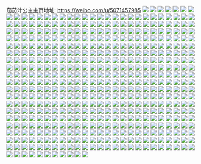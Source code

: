 茄茄汁公主主页地址: https://weibo.com/u/5071457985 
![](https://wx4.sinaimg.cn/mw2000/005xdjTrgy1h94rfh7x9kj30u0140gv2.jpg) 
![](https://wx4.sinaimg.cn/mw2000/005xdjTrgy1h94rfqpvhcj30u0140qad.jpg) 
![](https://wx4.sinaimg.cn/mw2000/005xdjTrgy1h94gu8ph4tj30u0140n5m.jpg) 
![](https://wx4.sinaimg.cn/mw2000/005xdjTrgy1h94gu9alaaj31h90u0gt8.jpg) 
![](https://wx4.sinaimg.cn/mw2000/005xdjTrgy1h94gu81cb8j31400u0jzc.jpg) 
![](https://wx4.sinaimg.cn/mw2000/005xdjTrgy1h92l9a4vgaj31h70u0qi6.jpg) 
![](https://wx4.sinaimg.cn/mw2000/005xdjTrgy1h92l9bi7utj31h70u0aj2.jpg) 
![](https://wx4.sinaimg.cn/mw2000/005xdjTrgy1h92l9al064j31h70u0q95.jpg) 
![](https://wx4.sinaimg.cn/mw2000/005xdjTrgy1h92l9az6puj31h70u0n2r.jpg) 
![](https://wx4.sinaimg.cn/mw2000/005xdjTrgy1h92l9bzvi1j31h70u0akd.jpg) 
![](https://wx4.sinaimg.cn/mw2000/005xdjTrgy1h92l9cspclj31400u0wuj.jpg) 
![](https://wx4.sinaimg.cn/mw2000/005xdjTrgy1h92l9dbnwpj31h70u0n8o.jpg) 
![](https://wx4.sinaimg.cn/mw2000/005xdjTrgy1h92l99fg3xj31h70u0ai7.jpg) 
![](https://wx4.sinaimg.cn/mw2000/005xdjTrgy1h92l9dy4sdj31h70u0jz7.jpg) 
![](https://wx4.sinaimg.cn/mw2000/005xdjTrgy1h90rd6svu2j30u01407co.jpg) 
![](https://wx4.sinaimg.cn/mw2000/005xdjTrgy1h90rbrj2iwj30u0190tk9.jpg) 
![](https://wx4.sinaimg.cn/mw2000/005xdjTrgy1h9033sr3ggj30u0140n38.jpg) 
![](https://wx4.sinaimg.cn/mw2000/005xdjTrgy1h8s1ct6g86j30u0140q82.jpg) 
![](https://wx4.sinaimg.cn/mw2000/005xdjTrgy1h8s1csnda7j30u0190tfc.jpg) 
![](https://wx4.sinaimg.cn/mw2000/005xdjTrgy1h8s1cujcjgj30u0140k1b.jpg) 
![](https://wx4.sinaimg.cn/mw2000/005xdjTrgy1h8qyqach1nj30u014046h.jpg) 
![](https://wx4.sinaimg.cn/mw2000/005xdjTrgy1h8qj20avx7j31h70u0gro.jpg) 
![](https://wx4.sinaimg.cn/mw2000/005xdjTrgy1h8qj214s5lj31h70u0n40.jpg) 
![](https://wx4.sinaimg.cn/mw2000/005xdjTrgy1h8qj21ptkyj31400u07ag.jpg) 
![](https://wx4.sinaimg.cn/mw2000/005xdjTrgy1h8jp9lts3wj30u0140tho.jpg) 
![](https://wx4.sinaimg.cn/mw2000/005xdjTrly1h8f2e1pnw1j30u013zwmy.jpg) 
![](https://wx4.sinaimg.cn/mw2000/005xdjTrgy1h8bg4iolybj30k00zk42r.jpg) 
![](https://wx4.sinaimg.cn/mw2000/005xdjTrgy1h87ukkxmp5j31400u011z.jpg) 
![](https://wx4.sinaimg.cn/mw2000/005xdjTrgy1h87ukc91pij30u0140qaq.jpg) 
![](https://wx4.sinaimg.cn/mw2000/005xdjTrgy1h87ukcvc73j30u01407as.jpg) 
![](https://wx4.sinaimg.cn/mw2000/005xdjTrgy1h874wng9toj314l0mztf0.jpg) 
![](https://wx4.sinaimg.cn/mw2000/005xdjTrgy1h83td7txswj30u0140jxj.jpg) 
![](https://wx4.sinaimg.cn/mw2000/005xdjTrgy1h83td8slwoj30u0140n38.jpg) 
![](https://wx4.sinaimg.cn/mw2000/005xdjTrgy1h83vq9c46kj31400u0jvw.jpg) 
![](https://wx4.sinaimg.cn/mw2000/005xdjTrgy1h83vq8lu9ij31h70u0qbc.jpg) 
![](https://wx4.sinaimg.cn/mw2000/005xdjTrgy1h83vqpw6fsj30u0140tf9.jpg) 
![](https://wx4.sinaimg.cn/mw2000/005xdjTrgy1h83vqqdnk1j30u0140n4c.jpg) 
![](https://wx4.sinaimg.cn/mw2000/005xdjTrgy1h7zzd7uoapj30u0140gt0.jpg) 
![](https://wx4.sinaimg.cn/mw2000/005xdjTrgy1h7ztkd2m92j30n01ds0zt.jpg) 
![](https://wx4.sinaimg.cn/mw2000/005xdjTrgy1h7xvb86eeej30u014011k.jpg) 
![](https://wx4.sinaimg.cn/mw2000/005xdjTrgy1h7tapevfx6j30u0140n6w.jpg) 
![](https://wx4.sinaimg.cn/mw2000/005xdjTrgy1h7t3gvn90kj30u0140dnw.jpg) 
![](https://wx4.sinaimg.cn/mw2000/005xdjTrgy1h7t3louphkj30u0140n4n.jpg) 
![](https://wx4.sinaimg.cn/mw2000/005xdjTrgy1h7t3lp9i2wj30u0140tes.jpg) 
![](https://wx4.sinaimg.cn/mw2000/005xdjTrgy1h7t3lpqdgaj30u0140qa4.jpg) 
![](https://wx4.sinaimg.cn/mw2000/005xdjTrgy1h7t3lobqezj30u0140475.jpg) 
![](https://wx4.sinaimg.cn/mw2000/005xdjTrgy1h7t3lqa5mwj30u0140q9u.jpg) 
![](https://wx4.sinaimg.cn/mw2000/005xdjTrgy1h7imeio9vrj30u0140agk.jpg) 
![](https://wx4.sinaimg.cn/mw2000/005xdjTrgy1h7eifwcmyhj30u01407c2.jpg) 
![](https://wx4.sinaimg.cn/mw2000/005xdjTrgy1h7bptb57jmj30u01hc4a7.jpg) 
![](https://wx4.sinaimg.cn/mw2000/005xdjTrgy1h77i3a5pa2j31410u00w4.jpg) 
![](https://wx4.sinaimg.cn/mw2000/005xdjTrgy1h73t4rb9tdj30u0140n65.jpg) 
![](https://wx4.sinaimg.cn/mw2000/005xdjTrgy1h6mncq924nj30u0140tfq.jpg) 
![](https://wx4.sinaimg.cn/mw2000/005xdjTrgy1h6i4jbxc2dj31h70u07ew.jpg) 
![](https://wx4.sinaimg.cn/mw2000/005xdjTrgy1h6i4jci6dpj30u01h7agw.jpg) 
![](https://wx4.sinaimg.cn/mw2000/005xdjTrgy1h6i4jaula6j30u01h70zw.jpg) 
![](https://wx4.sinaimg.cn/mw2000/005xdjTrgy1h6i4jde0pij30u01h5132.jpg) 
![](https://wx4.sinaimg.cn/mw2000/005xdjTrgy1h6i4jduu0hj30u01h742e.jpg) 
![](https://wx4.sinaimg.cn/mw2000/005xdjTrgy1h6hx6a72n3j30u014049s.jpg) 
![](https://wx4.sinaimg.cn/mw2000/005xdjTrgy1h6hx6c4mbfj30u01404ah.jpg) 
![](https://wx4.sinaimg.cn/mw2000/005xdjTrgy1h6hx6crrcfj30u014046z.jpg) 
![](https://wx4.sinaimg.cn/mw2000/005xdjTrgy1h6hx6e5nk0j30u0140agw.jpg) 
![](https://wx4.sinaimg.cn/mw2000/005xdjTrgy1h6hx6h5wtrj30mz0pmgmc.jpg) 
![](https://wx4.sinaimg.cn/mw2000/005xdjTrgy1h6gu1zgrlqj30u01407a0.jpg) 
![](https://wx4.sinaimg.cn/mw2000/005xdjTrgy1h6egfl8hccj30u00u00xd.jpg) 
![](https://wx4.sinaimg.cn/mw2000/005xdjTrgy1h6b7epupmhj31400u0jyk.jpg) 
![](https://wx4.sinaimg.cn/mw2000/005xdjTrgy1h6b7erp84cj31400u0n5x.jpg) 
![](https://wx4.sinaimg.cn/mw2000/005xdjTrgy1h6b7es74dzj30u00u045u.jpg) 
![](https://wx4.sinaimg.cn/mw2000/005xdjTrgy1h6b7estg1bj31h70u0ale.jpg) 
![](https://wx4.sinaimg.cn/mw2000/005xdjTrgy1h6b7etdl6tj31h70u07e8.jpg) 
![](https://wx4.sinaimg.cn/mw2000/005xdjTrgy1h6at5qlxq1j30u0140dly.jpg) 
![](https://wx4.sinaimg.cn/mw2000/005xdjTrgy1h6at7ezy6oj30u0140gug.jpg) 
![](https://wx4.sinaimg.cn/mw2000/005xdjTrgy1h6at7i3p86j30u0140dhi.jpg) 
![](https://wx4.sinaimg.cn/mw2000/005xdjTrgy1h6at7l2umwj30u0140769.jpg) 
![](https://wx4.sinaimg.cn/mw2000/005xdjTrgy1h6at7ns2o8j30u0140tax.jpg) 
![](https://wx4.sinaimg.cn/mw2000/005xdjTrgy1h6at7qnqrkj30u0140ac1.jpg) 
![](https://wx4.sinaimg.cn/mw2000/005xdjTrgy1h6at7sx4uzj30u0140754.jpg) 
![](https://wx4.sinaimg.cn/mw2000/005xdjTrgy1h6at7vvu7tj30u0140aas.jpg) 
![](https://wx4.sinaimg.cn/mw2000/005xdjTrgy1h6at80k1l6j30u0140dil.jpg) 
![](https://wx4.sinaimg.cn/mw2000/005xdjTrgy1h68fos90s0j30u01400vw.jpg) 
![](https://wx4.sinaimg.cn/mw2000/005xdjTrgy1h5x691gixej31400u043v.jpg) 
![](https://wx4.sinaimg.cn/mw2000/005xdjTrgy1h5ujlzzzwtj30n01dsafa.jpg) 
![](https://wx4.sinaimg.cn/mw2000/005xdjTrgy1h5sq4kyystj30n01dstxp.jpg) 
![](https://wx4.sinaimg.cn/mw2000/005xdjTrgy1h5r14us9dxj30n01dsqcg.jpg) 
![](https://wx4.sinaimg.cn/mw2000/005xdjTrgy1h5mn2hhqi4j33nk2qoqv6.jpg) 
![](https://wx4.sinaimg.cn/mw2000/005xdjTrgy1h5mn2kn8saj31sc2dshdt.jpg) 
![](https://wx4.sinaimg.cn/mw2000/005xdjTrgy1h5mn2nulqyj31sc2dsb2a.jpg) 
![](https://wx4.sinaimg.cn/mw2000/005xdjTrgy1h5mn2vdlm3j33z428ox6p.jpg) 
![](https://wx4.sinaimg.cn/mw2000/005xdjTrgy1h5kg5qohynj30u0140wnu.jpg) 
![](https://wx4.sinaimg.cn/mw2000/005xdjTrgy1h5k2zzszrpj30u0140786.jpg) 
![](https://wx4.sinaimg.cn/mw2000/005xdjTrgy1h57r5v1eovj335s2dcb2a.jpg) 
![](https://wx4.sinaimg.cn/mw2000/005xdjTrgy1h57r5wx85aj32qo3nkx6q.jpg) 
![](https://wx4.sinaimg.cn/mw2000/005xdjTrgy1h57r5z08tkj32qo3nknpe.jpg) 
![](https://wx4.sinaimg.cn/mw2000/005xdjTrgy1h57r60ufcjj33z428ou0y.jpg) 
![](https://wx4.sinaimg.cn/mw2000/005xdjTrgy1h4wbn8ajwoj31h70u0afb.jpg) 
![](https://wx4.sinaimg.cn/mw2000/005xdjTrgy1h4wbn6rpj6j31400u0ae2.jpg) 
![](https://wx4.sinaimg.cn/mw2000/005xdjTrgy1h4wbn9lyp0j30u0140q7r.jpg) 
![](https://wx4.sinaimg.cn/mw2000/005xdjTrgy1h4wbnaccs6j31h70u00y9.jpg) 
![](https://wx4.sinaimg.cn/mw2000/005xdjTrgy1h4wbncmd43j30u01h7wiv.jpg) 
![](https://wx4.sinaimg.cn/mw2000/005xdjTrgy1h4uw1u071yj33z428o4qq.jpg) 
![](https://wx4.sinaimg.cn/mw2000/005xdjTrgy1h4uw1wt6e5j33z428o1kz.jpg) 
![](https://wx4.sinaimg.cn/mw2000/005xdjTrgy1h4uw1rkbyzj33z428onpf.jpg) 
![](https://wx4.sinaimg.cn/mw2000/005xdjTrgy1h4tz4y7brdj335s2dchdu.jpg) 
![](https://wx4.sinaimg.cn/mw2000/005xdjTrgy1h4r5iu2xnrj32qo3nkx6q.jpg) 
![](https://wx4.sinaimg.cn/mw2000/005xdjTrgy1h4r5iy48u9j33nk2qohdv.jpg) 
![](https://wx4.sinaimg.cn/mw2000/005xdjTrgy1h4ougdbxaoj30tz0mhtl6.jpg) 
![](https://wx4.sinaimg.cn/mw2000/005xdjTrgy1h4ecz7pzehj30n01dsgxz.jpg) 
![](https://wx4.sinaimg.cn/mw2000/005xdjTrgy1h3vzk06elkj321s32ox6p.jpg) 
![](https://wx4.sinaimg.cn/mw2000/005xdjTrgy1h3ktmhm3xkj30n01ds0xv.jpg) 
![](https://wx4.sinaimg.cn/mw2000/005xdjTrgy1h3kira0qkfj30u0140amx.jpg) 
![](https://wx4.sinaimg.cn/mw2000/005xdjTrgy1h3j4a5yqlij30u0140jzh.jpg) 
![](https://wx4.sinaimg.cn/mw2000/005xdjTrgy1h3i5humb0oj30n01ds42h.jpg) 
![](https://wx4.sinaimg.cn/mw2000/005xdjTrgy1h38tnll49mj31900u0k3y.jpg) 
![](https://wx4.sinaimg.cn/mw2000/005xdjTrgy1h38su9kguxj30u0140n5o.jpg) 
![](https://wx4.sinaimg.cn/mw2000/005xdjTrgy1h35ifgtx3bj30u0140gtr.jpg) 
![](https://wx4.sinaimg.cn/mw2000/005xdjTrgy1h34bomlh8xj30u0140gw8.jpg) 
![](https://wx4.sinaimg.cn/mw2000/005xdjTrgy1h341e27bdlj30u01400vx.jpg) 
![](https://wx4.sinaimg.cn/mw2000/005xdjTrgy1h2yeiv4183j31sk0u04cy.jpg) 
![](https://wx4.sinaimg.cn/mw2000/005xdjTrgy1h2mvogj0o7j31410u0wl1.jpg) 
![](https://wx4.sinaimg.cn/mw2000/005xdjTrgy1h2llu55r9wj30u0140468.jpg) 
![](https://wx4.sinaimg.cn/mw2000/005xdjTrgy1h2iiekv76yj30u0140wmi.jpg) 
![](https://wx4.sinaimg.cn/mw2000/005xdjTrgy1h2ieqngeu7j31970u07an.jpg) 
![](https://wx4.sinaimg.cn/mw2000/005xdjTrgy1h2ieqmgtxpj31970u045g.jpg) 
![](https://wx4.sinaimg.cn/mw2000/005xdjTrgy1h2ao41l8iuj30u01407av.jpg) 
![](https://wx4.sinaimg.cn/mw2000/005xdjTrgy1h29e8t48gcj30u0140jye.jpg) 
![](https://wx4.sinaimg.cn/mw2000/005xdjTrgy1h1zlii4d5tj30u014in42.jpg) 
![](https://wx4.sinaimg.cn/mw2000/005xdjTrgy1h1wfymjuqqj30u0141dmb.jpg) 
![](https://wx4.sinaimg.cn/mw2000/005xdjTrgy1h1vl7znrwoj30u0140gsr.jpg) 
![](https://wx4.sinaimg.cn/mw2000/005xdjTrgy1h1qyatc2bkj30zk0k0whr.jpg) 
![](https://wx4.sinaimg.cn/mw2000/005xdjTrgy1h1pkc7m2jsj30n01dsq7j.jpg) 
![](https://wx4.sinaimg.cn/mw2000/005xdjTrgy1h1oao880kaj31400u0100.jpg) 
![](https://wx4.sinaimg.cn/mw2000/005xdjTrgy1h1o1l7739tj30n01dsai8.jpg) 
![](https://wx4.sinaimg.cn/mw2000/005xdjTrgy1h1o1l4gy7aj30n01dsn72.jpg) 
![](https://wx4.sinaimg.cn/mw2000/005xdjTrgy1h1nbj7kkx3j30n01ds781.jpg) 
![](https://wx4.sinaimg.cn/mw2000/005xdjTrgy1h1lydn34fyj30n01dsgoj.jpg) 
![](https://wx4.sinaimg.cn/mw2000/005xdjTrgy1h1lydnmi2gj30n01dsdik.jpg) 
![](https://wx4.sinaimg.cn/mw2000/005xdjTrgy1h1lvop1uqwj30u01407br.jpg) 
![](https://wx4.sinaimg.cn/mw2000/005xdjTrgy1h1lvoplcrgj30u0140gsl.jpg) 
![](https://wx4.sinaimg.cn/mw2000/005xdjTrgy1h1lvorhefrj30u0140jyr.jpg) 
![](https://wx4.sinaimg.cn/mw2000/005xdjTrgy1h1krttijblj31400u0447.jpg) 
![](https://wx4.sinaimg.cn/mw2000/005xdjTrgy1h14oy3916ij30n01dsn04.jpg) 
![](https://wx4.sinaimg.cn/mw2000/005xdjTrgy1h14oy2nqw7j30n01dsjw6.jpg) 
![](https://wx4.sinaimg.cn/mw2000/005xdjTrgy1h13opsxzauj30n01ds772.jpg) 
![](https://wx4.sinaimg.cn/mw2000/005xdjTrgy1h0z0aioyr9j31rl0u0qec.jpg) 
![](https://wx4.sinaimg.cn/mw2000/005xdjTrgy1h0yvc5e0olj31rl0u0qec.jpg) 
![](https://wx4.sinaimg.cn/mw2000/005xdjTrgy1h0wzhnu3xhj30u018udvh.jpg) 
![](https://wx4.sinaimg.cn/mw2000/005xdjTrgy1h0nqbiwgv7j30u0140dna.jpg) 
![](https://wx4.sinaimg.cn/mw2000/005xdjTrgy1h0l527mztlj30u01407cc.jpg) 
![](https://wx4.sinaimg.cn/mw2000/005xdjTrgy1h0l529rczsj30u0140gub.jpg) 
![](https://wx4.sinaimg.cn/mw2000/005xdjTrgy1h0l52pi15tj313u0fttdz.jpg) 
![](https://wx4.sinaimg.cn/mw2000/005xdjTrgy1h0ffmnmo93j30u0141gv8.jpg) 
![](https://wx4.sinaimg.cn/mw2000/005xdjTrgy1h0ezfd42yvj30n01dswiz.jpg) 
![](https://wx4.sinaimg.cn/mw2000/005xdjTrgy1h0ezfe13d5j30n01dstd4.jpg) 
![](https://wx4.sinaimg.cn/mw2000/005xdjTrgy1h0bkqbf7hrj31400u0jvc.jpg) 
![](https://wx4.sinaimg.cn/mw2000/005xdjTrgy1h07ateldhej30u014eagc.jpg) 
![](https://wx4.sinaimg.cn/mw2000/005xdjTrgy1gzwyrvvph7j30u0140tez.jpg) 
![](https://wx4.sinaimg.cn/mw2000/005xdjTrgy1gzwgofcqbuj30o90sgq6j.jpg) 
![](https://wx4.sinaimg.cn/mw2000/005xdjTrgy1gzu5xnw1bpj30u0140dok.jpg) 
![](https://wx4.sinaimg.cn/mw2000/005xdjTrgy1gzu5xoedf3j30u0140wo7.jpg) 
![](https://wx4.sinaimg.cn/mw2000/005xdjTrgy1gzauciaf6aj32001hs4qp.jpg) 
![](https://wx4.sinaimg.cn/mw2000/005xdjTrgy1gzaucpfuclj32io1w0npf.jpg) 
![](https://wx4.sinaimg.cn/mw2000/005xdjTrgy1gzauce10s4j32001hsb29.jpg) 
![](https://wx4.sinaimg.cn/mw2000/005xdjTrgy1gyvkkjq7waj323l2ste85.jpg) 
![](https://wx4.sinaimg.cn/mw2000/005xdjTrgy1gytuh09790j30n01dsalq.jpg) 
![](https://wx4.sinaimg.cn/mw2000/005xdjTrgy1gxy5ahw3lqj30u0140aep.jpg) 
![](https://wx4.sinaimg.cn/mw2000/005xdjTrgy1gxwr5y2xbyj30u0141qam.jpg) 
![](https://wx4.sinaimg.cn/mw2000/005xdjTrgy1gxkl73pp6fj30u0140ai6.jpg) 
![](https://wx4.sinaimg.cn/mw2000/005xdjTrgy1gx7zs1slmtj30u0140qe0.jpg) 
![](https://wx4.sinaimg.cn/mw2000/005xdjTrgy1gx7zs2bwhbj30u0140jwh.jpg) 
![](https://wx4.sinaimg.cn/mw2000/005xdjTrgy1gx7zsj4b19j30u014011f.jpg) 
![](https://wx4.sinaimg.cn/mw2000/005xdjTrgy1gx7zs4r5ohj30u0140qf0.jpg) 
![](https://wx4.sinaimg.cn/mw2000/005xdjTrgy1gx7zs4b63ij32670u0dpv.jpg) 
![](https://wx4.sinaimg.cn/mw2000/005xdjTrgy1gx7zs5lwi8j30u0140tjp.jpg) 
![](https://wx4.sinaimg.cn/mw2000/005xdjTrgy1gx6nl3rw4dj30u016oahm.jpg) 
![](https://wx4.sinaimg.cn/mw2000/005xdjTrgy1gx6nl34np6j31910u0jyx.jpg) 
![](https://wx4.sinaimg.cn/mw2000/005xdjTrgy1gx6nl4gwa5j30u01400yd.jpg) 
![](https://wx4.sinaimg.cn/mw2000/005xdjTrgy1gx6nl5xa66j30u0190n4k.jpg) 
![](https://wx4.sinaimg.cn/mw2000/005xdjTrgy1gx6nl1xyi8j31900u0tee.jpg) 
![](https://wx4.sinaimg.cn/mw2000/005xdjTrgy1gx0mmk1t3sj30kz3404g6.jpg) 
![](https://wx4.sinaimg.cn/mw2000/005xdjTrgy1gx0mmpstytj30pw340qdt.jpg) 
![](https://wx4.sinaimg.cn/mw2000/005xdjTrgy1gx0mmypt6bj30u014013g.jpg) 
![](https://wx4.sinaimg.cn/mw2000/005xdjTrgy1gx0mlv5xjdj30u0140ak5.jpg) 
![](https://wx4.sinaimg.cn/mw2000/005xdjTrgy1gx0mmdkkacj31400u0gu7.jpg) 
![](https://wx4.sinaimg.cn/mw2000/005xdjTrgy1gx0mm6djmij30u0141qeh.jpg) 
![](https://wx4.sinaimg.cn/mw2000/005xdjTrgy1gx0mnkrupcj30u0140aly.jpg) 
![](https://wx4.sinaimg.cn/mw2000/005xdjTrgy1gx0mwq7ts7j30u0140h20.jpg) 
![](https://wx4.sinaimg.cn/mw2000/005xdjTrgy1gx0mkquw65j30u0140dog.jpg) 
![](https://wx4.sinaimg.cn/mw2000/005xdjTrgy1gx0mmokcxmj30u01o7nba.jpg) 
![](https://wx4.sinaimg.cn/mw2000/005xdjTrgy1gx0mndekdqj30u01404gy.jpg) 
![](https://wx4.sinaimg.cn/mw2000/005xdjTrgy1gx0mlswh05j30u11a3h3o.jpg) 
![](https://wx4.sinaimg.cn/mw2000/005xdjTrgy1gx0ml27ncgj30u01904dk.jpg) 
![](https://wx4.sinaimg.cn/mw2000/005xdjTrgy1gx0mo5j5fvj30u01417ca.jpg) 
![](https://wx4.sinaimg.cn/mw2000/005xdjTrgy1gx0mwmheugj30u03204h5.jpg) 
![](https://wx4.sinaimg.cn/mw2000/005xdjTrgy1gwxi9pg2hsj30u01407ej.jpg) 
![](https://wx4.sinaimg.cn/mw2000/005xdjTrgy1gwxi9oq11dj30u0140qb2.jpg) 
![](https://wx4.sinaimg.cn/mw2000/005xdjTrgy1gwxi9px88sj30u0140n6u.jpg) 
![](https://wx4.sinaimg.cn/mw2000/005xdjTrgy1gwwagzyxwgj31900u0n71.jpg) 
![](https://wx4.sinaimg.cn/mw2000/005xdjTrgy1gwwah0i0m0j30u0190488.jpg) 
![](https://wx4.sinaimg.cn/mw2000/005xdjTrgy1gwwah0yy53j30u0190dqd.jpg) 
![](https://wx4.sinaimg.cn/mw2000/005xdjTrgy1gwwah1gk61j30u019d4bn.jpg) 
![](https://wx4.sinaimg.cn/mw2000/005xdjTrgy1gwwah1ya48j30u019049v.jpg) 
![](https://wx4.sinaimg.cn/mw2000/005xdjTrgy1gwwah2g8yhj30u01a3tm3.jpg) 
![](https://wx4.sinaimg.cn/mw2000/005xdjTrgy1gwoat1x10fj30u0140k15.jpg) 
![](https://wx4.sinaimg.cn/mw2000/005xdjTrgy1gwoat2qqadj30k00zkjvc.jpg) 
![](https://wx4.sinaimg.cn/mw2000/005xdjTrgy1gwoat370gej30k00zkag9.jpg) 
![](https://wx4.sinaimg.cn/mw2000/005xdjTrgy1gwoat3rngvj30k00zkq6v.jpg) 
![](https://wx4.sinaimg.cn/mw2000/005xdjTrgy1gwoat4lg2kj31400u0k1r.jpg) 
![](https://wx4.sinaimg.cn/mw2000/005xdjTrgy1gwoat58lj8j30u0140n5t.jpg) 
![](https://wx4.sinaimg.cn/mw2000/005xdjTrgy1gwoat5ov5ej30u0140gve.jpg) 
![](https://wx4.sinaimg.cn/mw2000/005xdjTrgy1gwoat63rtgj30u0140qeo.jpg) 
![](https://wx4.sinaimg.cn/mw2000/005xdjTrgy1gwoat6nym2j30u0140n5t.jpg) 
![](https://wx4.sinaimg.cn/mw2000/005xdjTrgy1gwoat737jrj30k00zktd7.jpg) 
![](https://wx4.sinaimg.cn/mw2000/005xdjTrgy1gwoat7nn0xj30zk0k0add.jpg) 
![](https://wx4.sinaimg.cn/mw2000/005xdjTrgy1gwoat86otrj30u00u0jx9.jpg) 
![](https://wx4.sinaimg.cn/mw2000/005xdjTrgy1gwoat97mlxj31400u0wlu.jpg) 
![](https://wx4.sinaimg.cn/mw2000/005xdjTrgy1gwoat9pt8ij31400u0gue.jpg) 
![](https://wx4.sinaimg.cn/mw2000/005xdjTrgy1gwoavut9zoj30u0140wpn.jpg) 
![](https://wx4.sinaimg.cn/mw2000/005xdjTrgy1gvhlkhvlzoj60u0140tgm02.jpg) 
![](https://wx4.sinaimg.cn/mw2000/005xdjTrgy1gvhlkitp73j60u014010402.jpg) 
![](https://wx4.sinaimg.cn/mw2000/005xdjTrgy1gvhlkkemxzj60u0140k1h02.jpg) 
![](https://wx4.sinaimg.cn/mw2000/005xdjTrgy1gvhlkkvr2cj60u01407h102.jpg) 
![](https://wx4.sinaimg.cn/mw2000/005xdjTrgy1gvhlkm14bhj60u0141n7i02.jpg) 
![](https://wx4.sinaimg.cn/mw2000/005xdjTrgy1gvhlklde77j60u114118e02.jpg) 
![](https://wx4.sinaimg.cn/mw2000/005xdjTrgy1gvhlkmgumyj60u014078x02.jpg) 
![](https://wx4.sinaimg.cn/mw2000/005xdjTrgy1gv49oifvbnj615o1jqe8102.jpg) 
![](https://wx4.sinaimg.cn/mw2000/005xdjTrgy1gv49pg2pb0j615o3gp4qr02.jpg) 
![](https://wx4.sinaimg.cn/mw2000/005xdjTrgy1gv49piqr9nj615o3gqu0y02.jpg) 
![](https://wx4.sinaimg.cn/mw2000/005xdjTrgy1gv49ombq0wj60u018wnop02.jpg) 
![](https://wx4.sinaimg.cn/mw2000/005xdjTrgy1gv49oqmj1cj60u018w1kx02.jpg) 
![](https://wx4.sinaimg.cn/mw2000/005xdjTrgy1gv49okk4pkj60u018wnp302.jpg) 
![](https://wx4.sinaimg.cn/mw2000/005xdjTrgy1gv49op5t08j60to18e4oa02.jpg) 
![](https://wx4.sinaimg.cn/mw2000/005xdjTrgy1gv49os1fj6j60u018w4qp02.jpg) 
![](https://wx4.sinaimg.cn/mw2000/005xdjTrgy1gv49p308bxj60u018wdux02.jpg) 
![](https://wx4.sinaimg.cn/mw2000/005xdjTrgy1gv49ovtmq2j60u018wazq02.jpg) 
![](https://wx4.sinaimg.cn/mw2000/005xdjTrgy1gv49oyr3jrj60u018wazm02.jpg) 
![](https://wx4.sinaimg.cn/mw2000/005xdjTrgy1gv49oty9h5j60u018eazl02.jpg) 
![](https://wx4.sinaimg.cn/mw2000/005xdjTrgy1gv2j2751wzj60s0340qqr02.jpg) 
![](https://wx4.sinaimg.cn/mw2000/005xdjTrgy1gv2j298j2lj60xc3pcb2a02.jpg) 
![](https://wx4.sinaimg.cn/mw2000/005xdjTrgy1gv2j2b7j2sj60xc3pdb2a02.jpg) 
![](https://wx4.sinaimg.cn/mw2000/005xdjTrgy1gv2j2cjkznj60xc332npd02.jpg) 
![](https://wx4.sinaimg.cn/mw2000/005xdjTrgy1gv2j2e4n4lj60xc3e8hdt02.jpg) 
![](https://wx4.sinaimg.cn/mw2000/005xdjTrgy1gv2j2fdysqj60rw3404qp02.jpg) 
![](https://wx4.sinaimg.cn/mw2000/005xdjTrgy1gv2j2gzip1j60r9340b2902.jpg) 
![](https://wx4.sinaimg.cn/mw2000/005xdjTrgy1gv2j2i5kjfj60p73404qp02.jpg) 
![](https://wx4.sinaimg.cn/mw2000/005xdjTrgy1gv2j2pu3u4j63402c01kz02.jpg) 
![](https://wx4.sinaimg.cn/mw2000/005xdjTrgy1gv2j2kuyhzj63402c0npe02.jpg) 
![](https://wx4.sinaimg.cn/mw2000/005xdjTrgy1gupb1ks163j60u0190dpd02.jpg) 
![](https://wx4.sinaimg.cn/mw2000/005xdjTrgy1gupb1ix2vvj60u018w7ed02.jpg) 
![](https://wx4.sinaimg.cn/mw2000/005xdjTrgy1gupb1jm2jej60u01917fb02.jpg) 
![](https://wx4.sinaimg.cn/mw2000/005xdjTrgy1gupb1kbftgj61900u0woc02.jpg) 
![](https://wx4.sinaimg.cn/mw2000/005xdjTrgy1gupb1ie4ubj60u0191tkq02.jpg) 
![](https://wx4.sinaimg.cn/mw2000/005xdjTrgy1gupb1l9t20j60u019110e02.jpg) 
![](https://wx4.sinaimg.cn/mw2000/005xdjTrgy1gumz7a6z9pj61sc2dskjm02.jpg) 
![](https://wx4.sinaimg.cn/mw2000/005xdjTrgy1gumz7fh34sj62c0340x6r02.jpg) 
![](https://wx4.sinaimg.cn/mw2000/005xdjTrgy1gumz7cz5dcj61sc2ds4qq02.jpg) 
![](https://wx4.sinaimg.cn/mw2000/005xdjTrgy1gujx0juu0pj60u03c07wh02.jpg) 
![](https://wx4.sinaimg.cn/mw2000/005xdjTrgy1gujx0s4yfij60u019078p02.jpg) 
![](https://wx4.sinaimg.cn/mw2000/005xdjTrgy1gujx0kjc7zj60u02s07ny02.jpg) 
![](https://wx4.sinaimg.cn/mw2000/005xdjTrgy1gujx0me351j60s03407wb02.jpg) 
![](https://wx4.sinaimg.cn/mw2000/005xdjTrgy1gujx0rs15pj61400u0qcc02.jpg) 
![](https://wx4.sinaimg.cn/mw2000/005xdjTrgy1gujx0ipu71j60u02i0e6x02.jpg) 
![](https://wx4.sinaimg.cn/mw2000/005xdjTrgy1gujx0neubuj60u02s0x5r02.jpg) 
![](https://wx4.sinaimg.cn/mw2000/005xdjTrgy1gujx0o4f6ij60u02i04ml02.jpg) 
![](https://wx4.sinaimg.cn/mw2000/005xdjTrgy1gujx0rchhnj60u02s0nkj02.jpg) 
![](https://wx4.sinaimg.cn/mw2000/005xdjTrgy1gujx0qdoshj60u03c1kg402.jpg) 
![](https://wx4.sinaimg.cn/mw2000/005xdjTrgy1gujx0szuwtj60n00rpgmx02.jpg) 
![](https://wx4.sinaimg.cn/mw2000/005xdjTrgy1gujx0slj9gj60u0140wnm02.jpg) 
![](https://wx4.sinaimg.cn/mw2000/005xdjTrgy1gtuknuaa3zj315o336npd.jpg) 
![](https://wx4.sinaimg.cn/mw2000/005xdjTrgy1gtuknpa1axj30uk340e81.jpg) 
![](https://wx4.sinaimg.cn/mw2000/005xdjTrgy1gtuknr9i1qj30uk340b29.jpg) 
![](https://wx4.sinaimg.cn/mw2000/005xdjTrgy1gtuknrxys1j30xc230txf.jpg) 
![](https://wx4.sinaimg.cn/mw2000/005xdjTrgy1gtuknwp1cgj32c03404qq.jpg) 
![](https://wx4.sinaimg.cn/mw2000/005xdjTrgy1gtuknt3t4jj30s0340e81.jpg) 
![](https://wx4.sinaimg.cn/mw2000/005xdjTrgy1gtuknvbnczj30s0340e81.jpg) 
![](https://wx4.sinaimg.cn/mw2000/005xdjTrgy1gtuknyk3i9j33k02o0hdu.jpg) 
![](https://wx4.sinaimg.cn/mw2000/005xdjTrgy1gtuknzmu7qj32612w14qp.jpg) 
![](https://wx4.sinaimg.cn/mw2000/005xdjTrgy1gtuko1ezibj32c02wz1ky.jpg) 
![](https://wx4.sinaimg.cn/mw2000/005xdjTrgy1gtuko2bjhtj31sc2ds4qp.jpg) 
![](https://wx4.sinaimg.cn/mw2000/005xdjTrgy1gtuko3u64nj31sc2dsqv5.jpg) 
![](https://wx4.sinaimg.cn/mw2000/005xdjTrgy1gtuko5tazoj32c0340kjm.jpg) 
![](https://wx4.sinaimg.cn/mw2000/005xdjTrgy1gsqt9hitj2j31sc2dsqv5.jpg) 
![](https://wx4.sinaimg.cn/mw2000/005xdjTrgy1grnzea6oy4j30u1141ank.jpg) 
![](https://wx4.sinaimg.cn/mw2000/005xdjTrgy1grnzecbxihj30u014014i.jpg) 
![](https://wx4.sinaimg.cn/mw2000/005xdjTrgy1grnzecrus8j30u0140am5.jpg) 
![](https://wx4.sinaimg.cn/mw2000/005xdjTrgy1grnzedtbtuj30u0140123.jpg) 
![](https://wx4.sinaimg.cn/mw2000/005xdjTrgy1grnzeesx3fj30u0140wor.jpg) 
![](https://wx4.sinaimg.cn/mw2000/005xdjTrgy1grnzefap7gj30u0140do8.jpg) 
![](https://wx4.sinaimg.cn/mw2000/005xdjTrgy1grnzegqyi7j30u01407f7.jpg) 
![](https://wx4.sinaimg.cn/mw2000/005xdjTrgy1grnzej81clj30u0140any.jpg) 
![](https://wx4.sinaimg.cn/mw2000/005xdjTrgy1grnzensrgdj30u1141gxa.jpg) 
![](https://wx4.sinaimg.cn/mw2000/005xdjTrgy1grnzekwkeqj30u01407d8.jpg) 
![](https://wx4.sinaimg.cn/mw2000/005xdjTrgy1grnzeg3lxpj30u0140195.jpg) 
![](https://wx4.sinaimg.cn/mw2000/005xdjTrgy1grnzejuu0tj30u0140tnp.jpg) 
![](https://wx4.sinaimg.cn/mw2000/005xdjTrgy1grnzekfz03j30u0140qcz.jpg) 
![](https://wx4.sinaimg.cn/mw2000/005xdjTrgy1grnzem2vkfj30u117lkee.jpg) 
![](https://wx4.sinaimg.cn/mw2000/005xdjTrgy1grnzenarp2j30u116px06.jpg) 
![](https://wx4.sinaimg.cn/mw2000/005xdjTrgy1grnzeyndxij30u0140qep.jpg) 
![](https://wx4.sinaimg.cn/mw2000/005xdjTrgy1grnzezvowkj30u014015n.jpg) 
![](https://wx4.sinaimg.cn/mw2000/005xdjTrgy1grnzfipdxdj31400u0wsv.jpg) 
![](https://wx4.sinaimg.cn/mw2000/005xdjTrly1go8y6742sej30u01407b4.jpg) 
![](https://wx4.sinaimg.cn/mw2000/005xdjTrly1go8y66hnisj30u0141106.jpg) 
![](https://wx4.sinaimg.cn/mw2000/005xdjTrly1go8y68801qj30u0140tjt.jpg) 
![](https://wx4.sinaimg.cn/mw2000/005xdjTrly1go8y68n4odj30u0191ahw.jpg) 
![](https://wx4.sinaimg.cn/mw2000/005xdjTrly1gmaj6dljm2j30u0140dqo.jpg) 
![](https://wx4.sinaimg.cn/mw2000/005xdjTrly1gmaj6dx4s1j30u0140qfu.jpg) 
![](https://wx4.sinaimg.cn/mw2000/005xdjTrly1gmaj6ebbhmj30u0140k72.jpg) 
![](https://wx4.sinaimg.cn/mw2000/005xdjTrly1gmaj6fn019j30u0140tfv.jpg) 
![](https://wx4.sinaimg.cn/mw2000/005xdjTrly1gmaj6d360nj30u0140tik.jpg) 
![](https://wx4.sinaimg.cn/mw2000/005xdjTrly1gmaj6gbci6j30u0140ag0.jpg) 
![](https://wx4.sinaimg.cn/mw2000/005xdjTrly1gmaj6lsa81j30u0140wva.jpg) 
![](https://wx4.sinaimg.cn/mw2000/005xdjTrly1gmaj6m1hjxj30u0140wix.jpg) 
![](https://wx4.sinaimg.cn/mw2000/005xdjTrly1gmaj6cljx6j30u0140n44.jpg) 
![](https://wx4.sinaimg.cn/mw2000/005xdjTrly1gmaj6eomzrj30u0140qeu.jpg) 
![](https://wx4.sinaimg.cn/mw2000/005xdjTrly1gmaj6f1khmj30u01404c8.jpg) 
![](https://wx4.sinaimg.cn/mw2000/005xdjTrly1gmaj6gtg4lj30u1141nha.jpg) 
![](https://wx4.sinaimg.cn/mw2000/005xdjTrly1gmaj6hbpgij31400u0aky.jpg) 
![](https://wx4.sinaimg.cn/mw2000/005xdjTrly1gmaj6hsq3dj30u0140gt4.jpg) 
![](https://wx4.sinaimg.cn/mw2000/005xdjTrly1gmaj6kvpmvj30u0140wnd.jpg) 
![](https://wx4.sinaimg.cn/mw2000/005xdjTrly1gmaj6lb0noj30u00u0dnt.jpg) 
![](https://wx4.sinaimg.cn/mw2000/005xdjTrly1gmaj6c99izj30u0140n62.jpg) 
![](https://wx4.sinaimg.cn/mw2000/005xdjTrly1gmaj6j2k44j30u0140131.jpg) 
![](https://wx4.sinaimg.cn/mw2000/005xdjTrly1gm2dtqqobfj30n01dqgx8.jpg) 
![](https://wx4.sinaimg.cn/mw2000/005xdjTrly1gm2dtnjlauj30u00u0qbq.jpg) 
![](https://wx4.sinaimg.cn/mw2000/005xdjTrly1gm2dto55vdj30u00u0dp8.jpg) 
![](https://wx4.sinaimg.cn/mw2000/005xdjTrly1gm2dtomjjlj30u00u011d.jpg) 
![](https://wx4.sinaimg.cn/mw2000/005xdjTrly1gm2dtozpo6j30u00u079u.jpg) 
![](https://wx4.sinaimg.cn/mw2000/005xdjTrly1gm2dtpg6rxj30u00u0agf.jpg) 
![](https://wx4.sinaimg.cn/mw2000/005xdjTrly1gm2dtq1b8zj30u00u045b.jpg) 
![](https://wx4.sinaimg.cn/mw2000/005xdjTrly1glzzcnki0hj30u00u0dn8.jpg) 
![](https://wx4.sinaimg.cn/mw2000/005xdjTrly1glzzcq06dnj30u0140ds0.jpg) 
![](https://wx4.sinaimg.cn/mw2000/005xdjTrly1glzzcpid1ij30u00u0n5q.jpg) 
![](https://wx4.sinaimg.cn/mw2000/005xdjTrly1glzzcm3vmjj30u0140k1n.jpg) 
![](https://wx4.sinaimg.cn/mw2000/005xdjTrly1glzzcmzjgxj30u0140gvu.jpg) 
![](https://wx4.sinaimg.cn/mw2000/005xdjTrly1glzzcoz45jj30u012jwmj.jpg) 
![](https://wx4.sinaimg.cn/mw2000/005xdjTrly1glzzcqfo5hj30u0140qac.jpg) 
![](https://wx4.sinaimg.cn/mw2000/005xdjTrly1glzzclmf4sj30u0140k1l.jpg) 
![](https://wx4.sinaimg.cn/mw2000/005xdjTrly1glzzctuaz5j30u0140n73.jpg) 
![](https://wx4.sinaimg.cn/mw2000/005xdjTrly1glzzcqwrxlj30u0140n4k.jpg) 
![](https://wx4.sinaimg.cn/mw2000/005xdjTrly1glzzco1dllj30u014049w.jpg) 
![](https://wx4.sinaimg.cn/mw2000/005xdjTrly1glzzcsi3f2j30u114114t.jpg) 
![](https://wx4.sinaimg.cn/mw2000/005xdjTrly1glzzct9haqj30u0140dsz.jpg) 
![](https://wx4.sinaimg.cn/mw2000/005xdjTrly1glzzcuk3kij30u0142jyi.jpg) 
![](https://wx4.sinaimg.cn/mw2000/005xdjTrly1glzzcjys13j30n01dsnpe.jpg) 
![](https://wx4.sinaimg.cn/mw2000/005xdjTrly1glzzcif6k3j30u1141jz6.jpg) 
![](https://wx4.sinaimg.cn/mw2000/005xdjTrly1glzzckxb67j30u0140wl8.jpg) 
![](https://wx4.sinaimg.cn/mw2000/005xdjTrly1glzze4fwffj30u019j7hx.jpg) 
![](https://wx4.sinaimg.cn/mw2000/005xdjTrly1glgm95o9jbj30u014078g.jpg) 
![](https://wx4.sinaimg.cn/mw2000/005xdjTrly1glgm98c5toj30n01dsb2a.jpg) 
![](https://wx4.sinaimg.cn/mw2000/005xdjTrly1glgm94hmg1j30u118tdru.jpg) 
![](https://wx4.sinaimg.cn/mw2000/005xdjTrly1glgm957hspj31400u0x2v.jpg) 
![](https://wx4.sinaimg.cn/mw2000/005xdjTrly1glgm96rbrzj30u01407gn.jpg) 
![](https://wx4.sinaimg.cn/mw2000/005xdjTrly1glgm979ogmj31400u0gte.jpg) 
![](https://wx4.sinaimg.cn/mw2000/005xdjTrly1glgm98p4hij30u0138n32.jpg) 
![](https://wx4.sinaimg.cn/mw2000/005xdjTrly1glgm9dgc00j30u0140n6u.jpg) 
![](https://wx4.sinaimg.cn/mw2000/005xdjTrly1glgm9d0w51j30u0140qhi.jpg) 
![](https://wx4.sinaimg.cn/mw2000/005xdjTrly1glgm99ukkgj30u012jk06.jpg) 
![](https://wx4.sinaimg.cn/mw2000/005xdjTrly1glgm9agvr5j30u00v2wm3.jpg) 
![](https://wx4.sinaimg.cn/mw2000/005xdjTrly1glgm93pljpj30u00u0tic.jpg) 
![](https://wx4.sinaimg.cn/mw2000/005xdjTrly1glgm9b37n8j30u0140ao7.jpg) 
![](https://wx4.sinaimg.cn/mw2000/005xdjTrly1glgm9e0vg4j30u0140k2f.jpg) 
![](https://wx4.sinaimg.cn/mw2000/005xdjTrly1glgm9eogaoj31900u07cp.jpg) 
![](https://wx4.sinaimg.cn/mw2000/005xdjTrly1glgm9brvdpj30u016i1hm.jpg) 
![](https://wx4.sinaimg.cn/mw2000/005xdjTrly1glgm99ckv6j30u0140n94.jpg) 
![](https://wx4.sinaimg.cn/mw2000/005xdjTrly1gkl31dj6ltj30u011caul.jpg) 
![](https://wx4.sinaimg.cn/mw2000/005xdjTrly1gkl31cnvroj30u0140dov.jpg) 
![](https://wx4.sinaimg.cn/mw2000/005xdjTrly1gkl31e6qu1j30u010fjx9.jpg) 
![](https://wx4.sinaimg.cn/mw2000/005xdjTrly1gkl31exmbrj30u0140qfd.jpg) 
![](https://wx4.sinaimg.cn/mw2000/005xdjTrly1gkl31llaqcj30u0140amr.jpg) 
![](https://wx4.sinaimg.cn/mw2000/005xdjTrly1gkl31ivp1tj30u0140h4t.jpg) 
![](https://wx4.sinaimg.cn/mw2000/005xdjTrly1gkl31i3nytj30u1141drq.jpg) 
![](https://wx4.sinaimg.cn/mw2000/005xdjTrly1gkl31m8sgnj30u01407d0.jpg) 
![](https://wx4.sinaimg.cn/mw2000/005xdjTrly1gkl31ffld6j30u01557er.jpg) 
![](https://wx4.sinaimg.cn/mw2000/005xdjTrly1gkl31g11qjj30u01411d6.jpg) 
![](https://wx4.sinaimg.cn/mw2000/005xdjTrly1gkl31gsguyj30u1154wym.jpg) 
![](https://wx4.sinaimg.cn/mw2000/005xdjTrly1gkl31hdj6wj30u00u0thk.jpg) 
![](https://wx4.sinaimg.cn/mw2000/005xdjTrly1gkl31jlrsgj30u111aaqe.jpg) 
![](https://wx4.sinaimg.cn/mw2000/005xdjTrly1gkl31k8fkqj30u0140gxw.jpg) 
![](https://wx4.sinaimg.cn/mw2000/005xdjTrly1gkl31ktv3mj30u0140aiz.jpg) 
![](https://wx4.sinaimg.cn/mw2000/005xdjTrly1gkl31mz3q7j30u0140qiq.jpg) 
![](https://wx4.sinaimg.cn/mw2000/005xdjTrly1gkl31nd5xjj30u0140grw.jpg) 
![](https://wx4.sinaimg.cn/mw2000/005xdjTrly1gkl31c0r2cj30u0140457.jpg) 
![](https://wx4.sinaimg.cn/mw2000/005xdjTrly1gjwujnsdu5j31400u0qb0.jpg) 
![](https://wx4.sinaimg.cn/mw2000/005xdjTrly1gjwujoowccj30u0140dq4.jpg) 
![](https://wx4.sinaimg.cn/mw2000/005xdjTrly1gjwujpdvtlj30u0140498.jpg) 
![](https://wx4.sinaimg.cn/mw2000/005xdjTrly1gjwujpzoaxj31400u0jzw.jpg) 
![](https://wx4.sinaimg.cn/mw2000/005xdjTrly1gjwujqjjnej30u012rwnm.jpg) 
![](https://wx4.sinaimg.cn/mw2000/005xdjTrly1gjwujr4eupj30u0140121.jpg) 
![](https://wx4.sinaimg.cn/mw2000/005xdjTrly1gjwujruw06j30u019jk2a.jpg) 
![](https://wx4.sinaimg.cn/mw2000/005xdjTrly1gjwujsk6lsj30u0192qe2.jpg) 
![](https://wx4.sinaimg.cn/mw2000/005xdjTrly1gjwujt9950j30u0140wpn.jpg) 
![](https://wx4.sinaimg.cn/mw2000/005xdjTrly1gjwujucsxwj31400u0wm8.jpg) 
![](https://wx4.sinaimg.cn/mw2000/005xdjTrly1gjs82hpxctj30u0142n8q.jpg) 
![](https://wx4.sinaimg.cn/mw2000/005xdjTrly1gjs82isheaj30u0140e02.jpg) 
![](https://wx4.sinaimg.cn/mw2000/005xdjTrly1gjs82jqgi3j30u014016r.jpg) 
![](https://wx4.sinaimg.cn/mw2000/005xdjTrly1gjs82krzopj30u0140qlr.jpg) 
![](https://wx4.sinaimg.cn/mw2000/005xdjTrly1gjs82gd515j30u0141wvy.jpg) 
![](https://wx4.sinaimg.cn/mw2000/005xdjTrly1gjs82lsin8j30u0140alm.jpg) 
![](https://wx4.sinaimg.cn/mw2000/005xdjTrly1gjs82mkb1mj30u014011s.jpg) 
![](https://wx4.sinaimg.cn/mw2000/005xdjTrly1gjp1lzaqwoj30u114148u.jpg) 
![](https://wx4.sinaimg.cn/mw2000/005xdjTrly1gjp1lzqj52j30u014044g.jpg) 
![](https://wx4.sinaimg.cn/mw2000/005xdjTrly1gjp1m8jgkjj31400u0n66.jpg) 
![](https://wx4.sinaimg.cn/mw2000/005xdjTrly1gjp1m0f4hhj30u0140n4r.jpg) 
![](https://wx4.sinaimg.cn/mw2000/005xdjTrly1gjp1m10wmjj31400u010a.jpg) 
![](https://wx4.sinaimg.cn/mw2000/005xdjTrly1gjp1m1q891j31400u0tfa.jpg) 
![](https://wx4.sinaimg.cn/mw2000/005xdjTrly1gjp1m2fffnj30u014010s.jpg) 
![](https://wx4.sinaimg.cn/mw2000/005xdjTrly1gjp1m4pkfmj30n01ds7wl.jpg) 
![](https://wx4.sinaimg.cn/mw2000/005xdjTrly1gjp1m5recfj30u01400zl.jpg) 
![](https://wx4.sinaimg.cn/mw2000/005xdjTrly1gjp1m6fayaj30u1105wmd.jpg) 
![](https://wx4.sinaimg.cn/mw2000/005xdjTrly1gjp1m76yamj30u00u0wp0.jpg) 
![](https://wx4.sinaimg.cn/mw2000/005xdjTrly1gjp1m7zge2j30u0140tjc.jpg) 
![](https://wx4.sinaimg.cn/mw2000/005xdjTrly1gji577ujbmj310c0u1gto.jpg) 
![](https://wx4.sinaimg.cn/mw2000/005xdjTrly1gjh5fmfjxlj31zv2iwqv6.jpg) 
![](https://wx4.sinaimg.cn/mw2000/005xdjTrly1gjh5fz9mhij32c03401l1.jpg) 
![](https://wx4.sinaimg.cn/mw2000/005xdjTrly1gjh5g9rlh2j32c02stx6q.jpg) 
![](https://wx4.sinaimg.cn/mw2000/005xdjTrly1gjh5gfxwkbj31nl2m3kjn.jpg) 
![](https://wx4.sinaimg.cn/mw2000/005xdjTrly1gj0j9sqpbfj30u0140n73.jpg) 
![](https://wx4.sinaimg.cn/mw2000/005xdjTrly1gj0j9g7kq2j30n01dswjr.jpg) 
![](https://wx4.sinaimg.cn/mw2000/005xdjTrly1gj0j9ic248j30u01407e8.jpg) 
![](https://wx4.sinaimg.cn/mw2000/005xdjTrly1gj0j9k0zcwj30u0140ajq.jpg) 
![](https://wx4.sinaimg.cn/mw2000/005xdjTrly1gj0j9l5bp6j31400u0tle.jpg) 
![](https://wx4.sinaimg.cn/mw2000/005xdjTrly1gj0j9lpil2j30u01400zx.jpg) 
![](https://wx4.sinaimg.cn/mw2000/005xdjTrly1giawye6qmwj31sc2dsb2a.jpg) 
![](https://wx4.sinaimg.cn/mw2000/005xdjTrly1giawyjoe2wj31sc2dsx6p.jpg) 
![](https://wx4.sinaimg.cn/mw2000/005xdjTrly1giawyn5vt2j32c0340kjl.jpg) 
![](https://wx4.sinaimg.cn/mw2000/005xdjTrly1giawyrd4buj32c0340npd.jpg) 
![](https://wx4.sinaimg.cn/mw2000/005xdjTrly1giawywid08j32c0340kjm.jpg) 
![](https://wx4.sinaimg.cn/mw2000/005xdjTrly1giawz1nzjyj32vl25pkjl.jpg) 
![](https://wx4.sinaimg.cn/mw2000/005xdjTrly1giawz3yt4qj32c03407wh.jpg) 
![](https://wx4.sinaimg.cn/mw2000/005xdjTrly1giawz70jsjj32c0340qv5.jpg) 
![](https://wx4.sinaimg.cn/mw2000/005xdjTrly1giawz9e2gmj32c0340e81.jpg) 
![](https://wx4.sinaimg.cn/mw2000/005xdjTrly1gh34jbp85wj31sc2dsnpg.jpg) 
![](https://wx4.sinaimg.cn/mw2000/005xdjTrly1gh34jg1kxhj33402c0x6u.jpg) 
![](https://wx4.sinaimg.cn/mw2000/005xdjTrly1gh34jdtge1j32c0340u11.jpg) 
![](https://wx4.sinaimg.cn/mw2000/005xdjTrly1gh34kp5vebj32c017i7wi.jpg) 
![](https://wx4.sinaimg.cn/mw2000/005xdjTrly1gh34kq3ry4j31ev259kjm.jpg) 
![](https://wx4.sinaimg.cn/mw2000/005xdjTrly1gh34krcl6ij32c0340e83.jpg) 
![](https://wx4.sinaimg.cn/mw2000/005xdjTrly1gh34j7yowzj32c0340x6p.jpg) 
![](https://wx4.sinaimg.cn/mw2000/005xdjTrly1gh34j72bpsj32c03404qq.jpg) 
![](https://wx4.sinaimg.cn/mw2000/005xdjTrly1gh34j5slb4j31ve2hvkjo.jpg) 
![](https://wx4.sinaimg.cn/mw2000/005xdjTrly1gh34ksgwrcj32c0340kjm.jpg) 
![](https://wx4.sinaimg.cn/mw2000/005xdjTrly1gh34ktsjbwj32c0340qv7.jpg) 
![](https://wx4.sinaimg.cn/mw2000/005xdjTrly1gh34kvatn6j32c0340npd.jpg) 
![](https://wx4.sinaimg.cn/mw2000/005xdjTrly1ggxqhvjnntj32c02c0kjl.jpg) 
![](https://wx4.sinaimg.cn/mw2000/005xdjTrly1ggxqhxcpxej32572uxb2a.jpg) 
![](https://wx4.sinaimg.cn/mw2000/005xdjTrly1ggxqi75gd7j32c02c0npd.jpg) 
![](https://wx4.sinaimg.cn/mw2000/005xdjTrly1ggxqhql6cpj32c03401ky.jpg) 
![](https://wx4.sinaimg.cn/mw2000/005xdjTrly1ggxqi8f4vnj32c0340b2a.jpg) 
![](https://wx4.sinaimg.cn/mw2000/005xdjTrly1ggxqhz78qdj32c0340u0x.jpg) 
![](https://wx4.sinaimg.cn/mw2000/005xdjTrly1ggxqi1gpx2j32c03407wi.jpg) 
![](https://wx4.sinaimg.cn/mw2000/005xdjTrly1ggxqi5mpowj32c0340b2b.jpg) 
![](https://wx4.sinaimg.cn/mw2000/005xdjTrly1ggxqia5cfzj320e2oj7wi.jpg) 
![](https://wx4.sinaimg.cn/mw2000/005xdjTrly1ggxqhu2p54j31ub2r17wi.jpg) 
![](https://wx4.sinaimg.cn/mw2000/005xdjTrly1ggxqjnhuwpj33402c0hdu.jpg) 
![](https://wx4.sinaimg.cn/mw2000/005xdjTrly1ggxql3rlcyj32c0340u0y.jpg) 
![](https://wx4.sinaimg.cn/mw2000/005xdjTrly1ggrml17g6uj30u00u00xz.jpg) 
![](https://wx4.sinaimg.cn/mw2000/005xdjTrly1ggrmkzufflj30u00u0q8p.jpg) 
![](https://wx4.sinaimg.cn/mw2000/005xdjTrly1ggrml2bpljj30u00u0gqs.jpg) 
![](https://wx4.sinaimg.cn/mw2000/005xdjTrly1ggrml3oaukj30u0140n6h.jpg) 
![](https://wx4.sinaimg.cn/mw2000/005xdjTrly1gg5ez4j13dj32c03297wi.jpg) 
![](https://wx4.sinaimg.cn/mw2000/005xdjTrly1gg5ez3ekjjj31sc2ds1ky.jpg) 
![](https://wx4.sinaimg.cn/mw2000/005xdjTrly1gg5ez5cki7j31sc2dsx6p.jpg) 
![](https://wx4.sinaimg.cn/mw2000/005xdjTrly1gg5ez6hhf6j32c02c0u0x.jpg) 
![](https://wx4.sinaimg.cn/mw2000/005xdjTrly1gg5ez27iu0j32c0340b2h.jpg) 
![](https://wx4.sinaimg.cn/mw2000/005xdjTrly1gg5ez7mqinj32c03401kz.jpg) 
![](https://wx4.sinaimg.cn/mw2000/005xdjTrly1gg5ez004fej32c03404qr.jpg) 
![](https://wx4.sinaimg.cn/mw2000/005xdjTrly1gg5ez9g0xcj32zu1y7npe.jpg) 
![](https://wx4.sinaimg.cn/mw2000/005xdjTrly1gg5ezaxtcxj32ai3401kz.jpg) 
![](https://wx4.sinaimg.cn/mw2000/005xdjTrly1gcs9v69cwtj30k00s0gsy.jpg) 
![](https://wx4.sinaimg.cn/mw2000/005xdjTrly1gcs9v6ywa5j31f01w0nnv.jpg) 
![](https://wx4.sinaimg.cn/mw2000/005xdjTrly1gcs9v5scdmj30qo0qoqa5.jpg) 
![](https://wx4.sinaimg.cn/mw2000/005xdjTrly1gcs9v7g7shj30qo0zkaj3.jpg) 
![](https://wx4.sinaimg.cn/mw2000/005xdjTrly1gcs9v9jijgj31w02iohdt.jpg) 
![](https://wx4.sinaimg.cn/mw2000/005xdjTrly1gcs9v7tw63j30qo0zkdpc.jpg) 
![](https://wx4.sinaimg.cn/mw2000/005xdjTrly1gcs9x7uv6yj32yo1o07wi.jpg) 
![](https://wx4.sinaimg.cn/mw2000/005xdjTrly1gcs9varhmqj31w022iu0x.jpg) 
![](https://wx4.sinaimg.cn/mw2000/005xdjTrly1gcs9x8y4ysj30qo0zk7cc.jpg) 
![](https://wx4.sinaimg.cn/mw2000/005xdjTrly1gbcl1871fsj31w01w07wh.jpg) 
![](https://wx4.sinaimg.cn/mw2000/005xdjTrly1g8cq5vrpiej30qo0zk16r.jpg) 
![](https://wx4.sinaimg.cn/mw2000/005xdjTrly1g8cq5wpjfoj30u00u0qan.jpg) 
![](https://wx4.sinaimg.cn/mw2000/005xdjTrly1g8cq5ydl5pj30qo0zkthm.jpg) 
![](https://wx4.sinaimg.cn/mw2000/005xdjTrly1g8cq5uxsklj30u00u0k1j.jpg) 
![](https://wx4.sinaimg.cn/mw2000/005xdjTrly1g5p2k6hgrmj30qo0qo115.jpg) 
![](https://wx4.sinaimg.cn/mw2000/005xdjTrly1g5k4nng1flj30qo0zk7eh.jpg) 
![](https://wx4.sinaimg.cn/mw2000/005xdjTrly1g579ynzhcvj31ek1w0anq.jpg) 
![](https://wx4.sinaimg.cn/mw2000/005xdjTrly1g52pdqn4ebj31eo1w0nkl.jpg) 
![](https://wx4.sinaimg.cn/mw2000/005xdjTrly1g4wyvfbzuqj31f11w07wh.jpg) 
![](https://wx4.sinaimg.cn/mw2000/005xdjTrly1g4wyvdys9sj31f01w07wk.jpg) 
![](https://wx4.sinaimg.cn/mw2000/005xdjTrly1g4qhvn3a0bj31w01w0b29.jpg) 
![](https://wx4.sinaimg.cn/mw2000/005xdjTrly1g4qhvnoct0j31301ovdxf.jpg) 
![](https://wx4.sinaimg.cn/mw2000/005xdjTrly1g1l5rphty1j31f01w0npd.jpg) 
![](https://wx4.sinaimg.cn/mw2000/005xdjTrly1g1l5rr1k9xj31w01w0e82.jpg) 
![](https://wx4.sinaimg.cn/mw2000/005xdjTrly1g1l5rnpv66j31f01w0qva.jpg) 
![](https://wx4.sinaimg.cn/mw2000/005xdjTrly1g098zb6xfkj31f01w04qp.jpg) 
